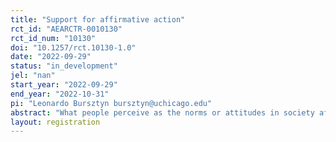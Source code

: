 ```yaml
---
title: "Support for affirmative action"
rct_id: "AEARCTR-0010130"
rct_id_num: "10130"
doi: "10.1257/rct.10130-1.0"
date: "2022-09-29"
status: "in_development"
jel: "nan"
start_year: "2022-09-29"
end_year: "2022-10-31"
pi: "Leonardo Bursztyn bursztyn@uchicago.edu"
abstract: "What people perceive as the norms or attitudes in society affects important behavior. The authors document misperceptions about gender norms with nationally representative data, covering 80% of the world population. In this study, we are additionally interested in studying beliefs about more direct peer groups, such as fellow citizens at the state level or coworkers. Do individuals also hold incorrect beliefs about their more direct peer groups? Is information about national support levels relevant for how individuals form beliefs about their peers?"
layout: registration
---
```


